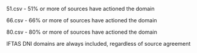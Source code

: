 51.csv - 51% or more of sources have actioned the domain

66.csv - 66% or more of sources have actioned the domain

80.csv - 80% or more of sources have actioned the domain

IFTAS DNI domains are always included, regardless of source agreement

